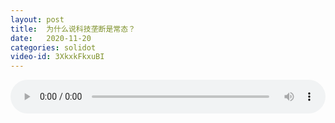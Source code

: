 ```yaml
---
layout: post
title:  为什么说科技垄断是常态？
date:   2020-11-20
categories: solidot
video-id: 3XkxkFkxuBI
---
```


<audio id="youtube" style="width: 100%;" video-id="3XkxkFkxuBI" controls></audio>

<script async type="text/javascript" src="/audio.js"></script>

